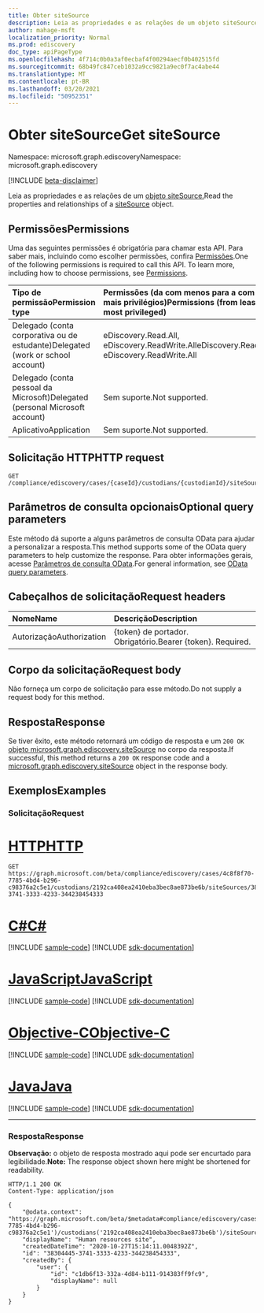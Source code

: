 ```yaml
---
title: Obter siteSource
description: Leia as propriedades e as relações de um objeto siteSource.
author: mahage-msft
localization_priority: Normal
ms.prod: ediscovery
doc_type: apiPageType
ms.openlocfilehash: 4f714c0b0a3af0ecbaf4f00294aecf0b402515fd
ms.sourcegitcommit: 68b49fc847ceb1032a9cc9821a9ec0f7ac4abe44
ms.translationtype: MT
ms.contentlocale: pt-BR
ms.lasthandoff: 03/20/2021
ms.locfileid: "50952351"
---
```

# <a name="get-sitesource"></a><span data-ttu-id="6d255-103">Obter siteSource</span><span class="sxs-lookup"><span data-stu-id="6d255-103">Get siteSource</span></span>

<span data-ttu-id="6d255-104">Namespace: microsoft.graph.ediscovery</span><span class="sxs-lookup"><span data-stu-id="6d255-104">Namespace: microsoft.graph.ediscovery</span></span>

[!INCLUDE [beta-disclaimer](../../includes/beta-disclaimer.md)]

<span data-ttu-id="6d255-105">Leia as propriedades e as relações de um [objeto siteSource.](../resources/ediscovery-sitesource.md)</span><span class="sxs-lookup"><span data-stu-id="6d255-105">Read the properties and relationships of a [siteSource](../resources/ediscovery-sitesource.md) object.</span></span>

## <a name="permissions"></a><span data-ttu-id="6d255-106">Permissões</span><span class="sxs-lookup"><span data-stu-id="6d255-106">Permissions</span></span>

<span data-ttu-id="6d255-p101">Uma das seguintes permissões é obrigatória para chamar esta API. Para saber mais, incluindo como escolher permissões, confira [Permissões](/graph/permissions-reference).</span><span class="sxs-lookup"><span data-stu-id="6d255-p101">One of the following permissions is required to call this API. To learn more, including how to choose permissions, see [Permissions](/graph/permissions-reference).</span></span>

|<span data-ttu-id="6d255-109">Tipo de permissão</span><span class="sxs-lookup"><span data-stu-id="6d255-109">Permission type</span></span>|<span data-ttu-id="6d255-110">Permissões (da com menos para a com mais privilégios)</span><span class="sxs-lookup"><span data-stu-id="6d255-110">Permissions (from least to most privileged)</span></span>|
|:---|:---|
|<span data-ttu-id="6d255-111">Delegado (conta corporativa ou de estudante)</span><span class="sxs-lookup"><span data-stu-id="6d255-111">Delegated (work or school account)</span></span>|<span data-ttu-id="6d255-112">eDiscovery.Read.All, eDiscovery.ReadWrite.All</span><span class="sxs-lookup"><span data-stu-id="6d255-112">eDiscovery.Read.All, eDiscovery.ReadWrite.All</span></span>|
|<span data-ttu-id="6d255-113">Delegado (conta pessoal da Microsoft)</span><span class="sxs-lookup"><span data-stu-id="6d255-113">Delegated (personal Microsoft account)</span></span>|<span data-ttu-id="6d255-114">Sem suporte.</span><span class="sxs-lookup"><span data-stu-id="6d255-114">Not supported.</span></span>|
|<span data-ttu-id="6d255-115">Aplicativo</span><span class="sxs-lookup"><span data-stu-id="6d255-115">Application</span></span>|<span data-ttu-id="6d255-116">Sem suporte.</span><span class="sxs-lookup"><span data-stu-id="6d255-116">Not supported.</span></span>|

## <a name="http-request"></a><span data-ttu-id="6d255-117">Solicitação HTTP</span><span class="sxs-lookup"><span data-stu-id="6d255-117">HTTP request</span></span>

<!-- {
  "blockType": "ignored"
}
-->

``` http
GET /compliance/ediscovery/cases/{caseId}/custodians/{custodianId}/siteSources/{siteSourceId}
```

## <a name="optional-query-parameters"></a><span data-ttu-id="6d255-118">Parâmetros de consulta opcionais</span><span class="sxs-lookup"><span data-stu-id="6d255-118">Optional query parameters</span></span>

<span data-ttu-id="6d255-119">Este método dá suporte a alguns parâmetros de consulta OData para ajudar a personalizar a resposta.</span><span class="sxs-lookup"><span data-stu-id="6d255-119">This method supports some of the OData query parameters to help customize the response.</span></span> <span data-ttu-id="6d255-120">Para obter informações gerais, acesse [Parâmetros de consulta OData](/graph/query-parameters).</span><span class="sxs-lookup"><span data-stu-id="6d255-120">For general information, see [OData query parameters](/graph/query-parameters).</span></span>

## <a name="request-headers"></a><span data-ttu-id="6d255-121">Cabeçalhos de solicitação</span><span class="sxs-lookup"><span data-stu-id="6d255-121">Request headers</span></span>

|<span data-ttu-id="6d255-122">Nome</span><span class="sxs-lookup"><span data-stu-id="6d255-122">Name</span></span>|<span data-ttu-id="6d255-123">Descrição</span><span class="sxs-lookup"><span data-stu-id="6d255-123">Description</span></span>|
|:---|:---|
|<span data-ttu-id="6d255-124">Autorização</span><span class="sxs-lookup"><span data-stu-id="6d255-124">Authorization</span></span>|<span data-ttu-id="6d255-p103">{token} de portador. Obrigatório.</span><span class="sxs-lookup"><span data-stu-id="6d255-p103">Bearer {token}. Required.</span></span>|

## <a name="request-body"></a><span data-ttu-id="6d255-127">Corpo da solicitação</span><span class="sxs-lookup"><span data-stu-id="6d255-127">Request body</span></span>

<span data-ttu-id="6d255-128">Não forneça um corpo de solicitação para esse método.</span><span class="sxs-lookup"><span data-stu-id="6d255-128">Do not supply a request body for this method.</span></span>

## <a name="response"></a><span data-ttu-id="6d255-129">Resposta</span><span class="sxs-lookup"><span data-stu-id="6d255-129">Response</span></span>

<span data-ttu-id="6d255-130">Se tiver êxito, este método retornará um código de resposta e um `200 OK` [objeto microsoft.graph.ediscovery.siteSource](../resources/ediscovery-sitesource.md) no corpo da resposta.</span><span class="sxs-lookup"><span data-stu-id="6d255-130">If successful, this method returns a `200 OK` response code and a [microsoft.graph.ediscovery.siteSource](../resources/ediscovery-sitesource.md) object in the response body.</span></span>

## <a name="examples"></a><span data-ttu-id="6d255-131">Exemplos</span><span class="sxs-lookup"><span data-stu-id="6d255-131">Examples</span></span>

### <a name="request"></a><span data-ttu-id="6d255-132">Solicitação</span><span class="sxs-lookup"><span data-stu-id="6d255-132">Request</span></span>


# <a name="http"></a>[<span data-ttu-id="6d255-133">HTTP</span><span class="sxs-lookup"><span data-stu-id="6d255-133">HTTP</span></span>](#tab/http)
<!-- {
  "blockType": "request",
  "name": "get_sitesource_2"
}
-->

``` http
GET https://graph.microsoft.com/beta/compliance/ediscovery/cases/4c8f8f70-7785-4bd4-b296-c98376a2c5e1/custodians/2192ca408ea2410eba3bec8ae873be6b/siteSources/38304445-3741-3333-4233-344238454333
```
# <a name="c"></a>[<span data-ttu-id="6d255-134">C#</span><span class="sxs-lookup"><span data-stu-id="6d255-134">C#</span></span>](#tab/csharp)
[!INCLUDE [sample-code](../includes/snippets/csharp/get-sitesource-2-csharp-snippets.md)]
[!INCLUDE [sdk-documentation](../includes/snippets/snippets-sdk-documentation-link.md)]

# <a name="javascript"></a>[<span data-ttu-id="6d255-135">JavaScript</span><span class="sxs-lookup"><span data-stu-id="6d255-135">JavaScript</span></span>](#tab/javascript)
[!INCLUDE [sample-code](../includes/snippets/javascript/get-sitesource-2-javascript-snippets.md)]
[!INCLUDE [sdk-documentation](../includes/snippets/snippets-sdk-documentation-link.md)]

# <a name="objective-c"></a>[<span data-ttu-id="6d255-136">Objective-C</span><span class="sxs-lookup"><span data-stu-id="6d255-136">Objective-C</span></span>](#tab/objc)
[!INCLUDE [sample-code](../includes/snippets/objc/get-sitesource-2-objc-snippets.md)]
[!INCLUDE [sdk-documentation](../includes/snippets/snippets-sdk-documentation-link.md)]

# <a name="java"></a>[<span data-ttu-id="6d255-137">Java</span><span class="sxs-lookup"><span data-stu-id="6d255-137">Java</span></span>](#tab/java)
[!INCLUDE [sample-code](../includes/snippets/java/get-sitesource-2-java-snippets.md)]
[!INCLUDE [sdk-documentation](../includes/snippets/snippets-sdk-documentation-link.md)]

---


### <a name="response"></a><span data-ttu-id="6d255-138">Resposta</span><span class="sxs-lookup"><span data-stu-id="6d255-138">Response</span></span>

<span data-ttu-id="6d255-139">**Observação:** o objeto de resposta mostrado aqui pode ser encurtado para legibilidade.</span><span class="sxs-lookup"><span data-stu-id="6d255-139">**Note:** The response object shown here might be shortened for readability.</span></span>
<!-- {
  "blockType": "response",
  "truncated": true,
  "@odata.type": "microsoft.graph.ediscovery.siteSource"
}
-->

``` http
HTTP/1.1 200 OK
Content-Type: application/json

{
    "@odata.context": "https://graph.microsoft.com/beta/$metadata#compliance/ediscovery/cases('4c8f8f70-7785-4bd4-b296-c98376a2c5e1')/custodians('2192ca408ea2410eba3bec8ae873be6b')/siteSources",
    "displayName": "Human resources site",
    "createdDateTime": "2020-10-27T15:14:11.0048392Z",
    "id": "38304445-3741-3333-4233-344238454333",
    "createdBy": {
        "user": {
            "id": "c1db6f13-332a-4d84-b111-914383ff9fc9",
            "displayName": null
        }
    }
}
```
